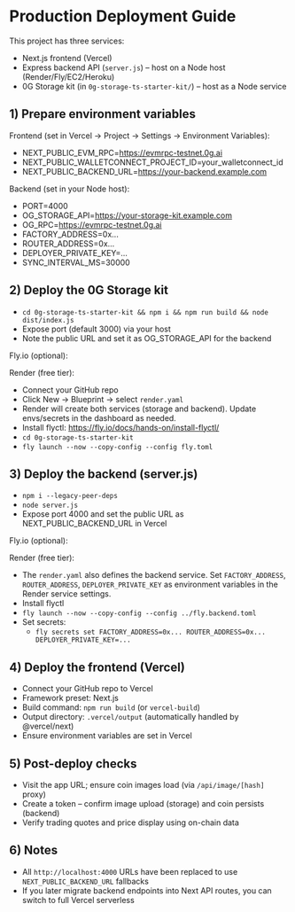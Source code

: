 # Production Deployment Guide

This project has three services:
- Next.js frontend (Vercel)
- Express backend API (`server.js`) – host on a Node host (Render/Fly/EC2/Heroku)
- 0G Storage kit (in `0g-storage-ts-starter-kit/`) – host as a Node service

## 1) Prepare environment variables

Frontend (set in Vercel → Project → Settings → Environment Variables):
- NEXT_PUBLIC_EVM_RPC=https://evmrpc-testnet.0g.ai
- NEXT_PUBLIC_WALLETCONNECT_PROJECT_ID=your_walletconnect_id
- NEXT_PUBLIC_BACKEND_URL=https://your-backend.example.com

Backend (set in your Node host):
- PORT=4000
- OG_STORAGE_API=https://your-storage-kit.example.com
- OG_RPC=https://evmrpc-testnet.0g.ai
- FACTORY_ADDRESS=0x...
- ROUTER_ADDRESS=0x...
- DEPLOYER_PRIVATE_KEY=...
- SYNC_INTERVAL_MS=30000

## 2) Deploy the 0G Storage kit
- `cd 0g-storage-ts-starter-kit && npm i && npm run build && node dist/index.js`
- Expose port (default 3000) via your host
- Note the public URL and set it as OG_STORAGE_API for the backend

Fly.io (optional):

Render (free tier):
- Connect your GitHub repo
- Click New → Blueprint → select `render.yaml`
- Render will create both services (storage and backend). Update envs/secrets in the dashboard as needed.
- Install flyctl: https://fly.io/docs/hands-on/install-flyctl/
- `cd 0g-storage-ts-starter-kit`
- `fly launch --now --copy-config --config fly.toml`

## 3) Deploy the backend (server.js)
- `npm i --legacy-peer-deps`
- `node server.js`
- Expose port 4000 and set the public URL as NEXT_PUBLIC_BACKEND_URL in Vercel

Fly.io (optional):

Render (free tier):
- The `render.yaml` also defines the backend service. Set `FACTORY_ADDRESS`, `ROUTER_ADDRESS`, `DEPLOYER_PRIVATE_KEY` as environment variables in the Render service settings.
- Install flyctl
- `fly launch --now --copy-config --config ../fly.backend.toml`
- Set secrets:
  - `fly secrets set FACTORY_ADDRESS=0x... ROUTER_ADDRESS=0x... DEPLOYER_PRIVATE_KEY=...`

## 4) Deploy the frontend (Vercel)
- Connect your GitHub repo to Vercel
- Framework preset: Next.js
- Build command: `npm run build` (or `vercel-build`)
- Output directory: `.vercel/output` (automatically handled by @vercel/next)
- Ensure environment variables are set in Vercel

## 5) Post-deploy checks
- Visit the app URL; ensure coin images load (via `/api/image/[hash]` proxy)
- Create a token – confirm image upload (storage) and coin persists (backend)
- Verify trading quotes and price display using on-chain data

## 6) Notes
- All `http://localhost:4000` URLs have been replaced to use `NEXT_PUBLIC_BACKEND_URL` fallbacks
- If you later migrate backend endpoints into Next API routes, you can switch to full Vercel serverless
